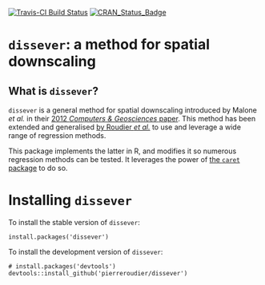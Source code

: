 [![Travis-CI Build Status](https://travis-ci.org/pierreroudier/dissever.svg?branch=master)](https://travis-ci.org/pierreroudier/dissever)
[![CRAN_Status_Badge](http://www.r-pkg.org/badges/version/dissever)](https://CRAN.R-project.org/package=dissever)

# `dissever`: a method for spatial downscaling

## What is `dissever`?

`dissever` is a general method for spatial downscaling introduced by Malone *et al.* in their [2012 *Computers & Geosciences* paper](http://www.sciencedirect.com/science/article/pii/S0098300411002895). This method has been extended and generalised [by Roudier *et al.*](https://www.sciencedirect.com/science/article/pii/S0168169917304192) to use and leverage a wide range of regression methods.

This package implements the latter in R, and modifies it so numerous regression methods can be tested. It leverages the power of [the `caret` package](https://topepo.github.io/caret) to do so.

# Installing `dissever`

To install the stable version of `dissever`:

```
install.packages('dissever')
```

To install the development version of `dissever`:

```
# install.packages('devtools')
devtools::install_github('pierreroudier/dissever')
```
